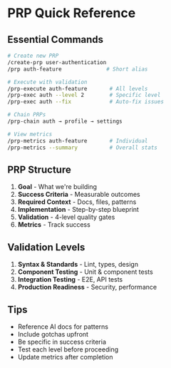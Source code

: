 # PRP Quick Reference

## Essential Commands

```bash
# Create new PRP
/create-prp user-authentication
/prp auth-feature              # Short alias

# Execute with validation
/prp-execute auth-feature       # All levels
/prp-exec auth --level 2        # Specific level
/prp-exec auth --fix            # Auto-fix issues

# Chain PRPs
/prp-chain auth → profile → settings

# View metrics
/prp-metrics auth-feature       # Individual
/prp-metrics --summary          # Overall stats
```

## PRP Structure

1. **Goal** - What we're building
2. **Success Criteria** - Measurable outcomes
3. **Required Context** - Docs, files, patterns
4. **Implementation** - Step-by-step blueprint
5. **Validation** - 4-level quality gates
6. **Metrics** - Track success

## Validation Levels

1. **Syntax & Standards** - Lint, types, design
2. **Component Testing** - Unit & component tests  
3. **Integration Testing** - E2E, API tests
4. **Production Readiness** - Security, performance

## Tips

- Reference AI docs for patterns
- Include gotchas upfront
- Be specific in success criteria
- Test each level before proceeding
- Update metrics after completion
